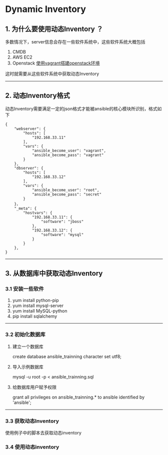 # Dynamic Inventory
## 1. 为什么要使用动态Inventory ？

多数情况下，server信息会存在一些软件系统中，这些软件系统大概包括

1. CMDB
2. AWS EC2
3. Openstack [使用vagrant搭建openstack环境](https://github.com/openstack-ansible/openstack-ansible)

这时就需要从这些软件系统中获取动态Inventory

_ _ _

## 2. 动态Inventory格式

动态Inventory需要满足一定的json格式才能被ansible的核心模块所识别，格式如下

    {
        "webserver": {
            "hosts": [
                "192.168.33.11"
            ], 
            "vars": {
                "ansible_become_user": "vagrant", 
                "ansible_become_pass": "vagrant"
            }
        }, 
        "dbserver": {
            "hosts": [
                "192.168.33.12"
            ], 
            "vars": {
                "ansible_become_user": "root", 
                "ansible_become_pass": "secret"
            }
        }，  
        "_meta": {
            "hostvars": {
                "192.168.33.11": {
                    "software": "jboss"
                }, 
                "192.168.33.12": {
                    "software": "mysql"
                }
            }
        },     
    }


_ _ _


## 3. 从数据库中获取动态Inventory

### 3.1 安装一些软件

1. yum install python-pip
2. yum install mysql-server
3. yum install MySQL-python
4. pip install sqlalchemy

_ _ _

### 3.2 初始化数据库

1. 建立一个数据库 

   create database ansible_trainning character set utf8;

2. 导入示例数据库
   
   mysql -u root -p < ansible_trainning.sql

3. 给数据库用户赋予权限
   
   grant all privileges on ansible_trainning.* to ansible identified by 'ansible';

_ _ _
   
### 3.3 获取动态Inventory

   使用例子中的脚本去获取动态inventory

### 3.4 使用动态inventory



